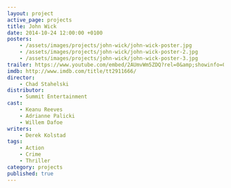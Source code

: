 ```yaml
---
layout: project
active_page: projects
title: John Wick
date: 2014-10-24 12:00:00 +0100
posters:
    - /assets/images/projects/john-wick/john-wick-poster.jpg
    - /assets/images/projects/john-wick/john-wick-poster-2.jpg
    - /assets/images/projects/john-wick/john-wick-poster-3.jpg
trailer: https://www.youtube.com/embed/2AUmvWm5ZDQ?rel=0&amp;showinfo=0
imdb: http://www.imdb.com/title/tt2911666/
director:
    - Chad Stahelski
distributor:
    - Summit Entertainment
cast:
    - Keanu Reeves
    - Adrianne Palicki
    - Willem Dafoe
writers:
    - Derek Kolstad
tags:
    - Action
    - Crime
    - Thriller
category: projects
published: true
---
```

